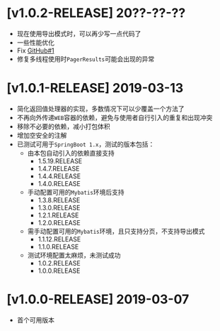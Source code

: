 # [v1.0.2-RELEASE] 20??-??-??
* 现在使用导出模式时，可以再少写一点代码了
* 一些性能优化
* Fix [GitHub#1](https://github.com/Cat7373/mybatis-pager/issues/1)
* 修复多线程使用时`PagerResults`可能会出现的异常

# [v1.0.1-RELEASE] 2019-03-13
* 简化返回值处理器的实现，多数情况下可以少覆盖一个方法了
* 不再向外传递`WEB`容器的依赖，避免与使用者自行引入的重复和出现冲突
* 移除不必要的依赖，减小打包体积
* 增加空安全的注解
* 已测试可用于`SpringBoot 1.x`，测试的版本包括：
    * 由本包自动引入的依赖直接支持
        * 1.5.19.RELEASE
        * 1.4.7.RELEASE
        * 1.4.4.RELEASE
        * 1.4.0.RELEASE
    * 手动配置可用的`Mybatis`环境后支持
        * 1.3.8.RELEASE
        * 1.3.0.RELEASE
        * 1.2.1.RELEASE
        * 1.2.0.RELEASE
    * 需手动配置可用的`Mybatis`环境，且只支持分页，不支持导出模式
        * 1.1.12.RELEASE
        * 1.1.0.RELEASE
    * 测试环境配置太麻烦，未测试成功
        * 1.0.2.RELEASE
        * 1.0.0.RELEASE

# [v1.0.0-RELEASE] 2019-03-07
* 首个可用版本
